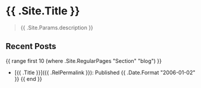 # {{ .Site.Title }}
> {{ .Site.Params.description }}

## Recent Posts
{{ range first 10 (where .Site.RegularPages "Section" "blog") }}
- [{{ .Title }}]({{ .RelPermalink }}): Published {{ .Date.Format "2006-01-02" }}
{{ end }}